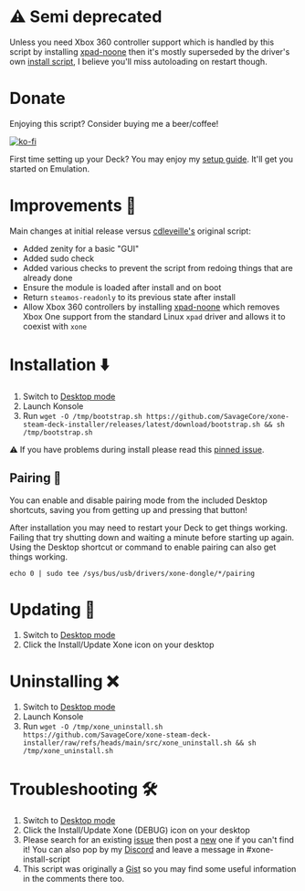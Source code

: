 # ⚠️ Semi deprecated

Unless you need Xbox 360 controller support which is handled by this script by installing [xpad-noone](https://github.com/forkymcforkface/xpad-noone) then it's mostly superseded by the driver's own [install script](https://github.com/dlundqvist/xone#steam-decksteamos), I believe you'll miss autoloading on restart though.

# Donate

Enjoying this script? Consider buying me a beer/coffee!

[![ko-fi](https://ko-fi.com/img/githubbutton_sm.svg)](https://ko-fi.com/E1E6P7VIQ)

First time setting up your Deck? You may enjoy my [setup guide](https://gist.github.com/SavageCore/eeb8b6ba032c0865e5c2a9eb8e073ab5). It'll get you started on Emulation.

# Improvements 💪

Main changes at initial release versus [cdleveille's](https://gist.github.com/cdleveille/e84c235c6e8c17042d35a7c0d92cdc96) original script:
- Added zenity for a basic "GUI"
- Added sudo check
- Added various checks to prevent the script from redoing things that are already done
- Ensure the module is loaded after install and on boot
- Return `steamos-readonly` to its previous state after install
- Allow Xbox 360 controllers by installing [xpad-noone](https://github.com/forkymcforkface/xpad-noone) which removes Xbox One support from the standard Linux `xpad` driver and allows it to coexist with `xone`

# Installation ⬇️

1. Switch to [Desktop mode](https://help.steampowered.com/en/faqs/view/671A-4453-E8D2-323C)
2. Launch Konsole
3. Run `wget -O /tmp/bootstrap.sh https://github.com/SavageCore/xone-steam-deck-installer/releases/latest/download/bootstrap.sh && sh /tmp/bootstrap.sh`

⚠️ If you have problems during install please read this [pinned issue](https://github.com/SavageCore/xone-steam-deck-installer/issues/1).

## Pairing 👫

You can enable and disable pairing mode from the included Desktop shortcuts, saving you from getting up and pressing that button!

After installation you may need to restart your Deck to get things working. Failing that try shutting down and waiting a minute before starting up again. Using the Desktop shortcut or command to enable pairing can also get things working.

`echo 0 | sudo tee /sys/bus/usb/drivers/xone-dongle/*/pairing`

# Updating 🔄

1. Switch to [Desktop mode](https://help.steampowered.com/en/faqs/view/671A-4453-E8D2-323C)
2. Click the Install/Update Xone icon on your desktop

# Uninstalling ❌

1. Switch to [Desktop mode](https://help.steampowered.com/en/faqs/view/671A-4453-E8D2-323C)
2. Launch Konsole
3. Run `wget -O /tmp/xone_uninstall.sh https://github.com/SavageCore/xone-steam-deck-installer/raw/refs/heads/main/src/xone_uninstall.sh && sh /tmp/xone_uninstall.sh`

# Troubleshooting 🛠️

1. Switch to [Desktop mode](https://help.steampowered.com/en/faqs/view/671A-4453-E8D2-323C)
2. Click the Install/Update Xone (DEBUG) icon on your desktop
3. Please search for an existing [issue](https://github.com/SavageCore/xone-steam-deck-installer/issues) then post a [new](https://github.com/SavageCore/xone-steam-deck-installer/issues/new) one if you can't find it! You can also pop by my [Discord](https://discord.gg/MxMFhsKrZd) and leave a message in #xone-install-script
4. This script was originally a [Gist](https://gist.github.com/SavageCore/263a3413532bc181c9bb215c8fe6c30d) so you may find some useful information in the comments there too.
